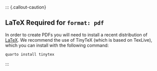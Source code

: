 ::: {.callout-caution}

## LaTeX Required for `format: pdf`

In order to create PDFs you will need to install a recent distribution of [LaTeX](https://www.latex-project.org/).
We recommend the use of TinyTeX (which is based on TexLive), which you can install with the following command:

``` {.bash filename="Terminal"}
quarto install tinytex
```

:::